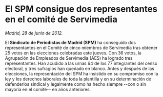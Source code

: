 # El SPM consigue dos representantes en el comité de Servimedia

*Madrid, 28 de junio de 2012.*

El **Sindicato de Periodistas de Madrid (SPM)** ha conseguido dos representantes en el Comité de cinco miembros de Servimedia tras obtener 25 votos en las elecciones celebradas este jueves. Con 36 votos, la Agrupación de Empleados de Servimedia (AES) ha logrado tres representantes. 
Han acudido a las urnas 64 de los 77 integrantes del censo electoral, y tres sufragios han quedado en blanco.
Antes y después de las elecciones, la representación del SPM ha insistido en su compromiso con la ley y los derechos laborales de toda la plantilla y en su determinación de defenderlos sindical y legalmente como ha hecho siempre --con o sin mayoría en el comité-- en años anteriores.
